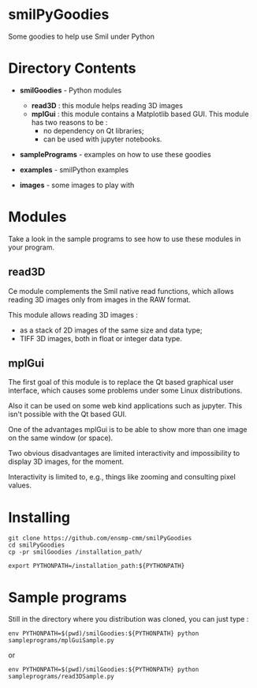
# smilPyGoodies

Some goodies to help use Smil under Python

# Directory Contents

* __smilGoodies__  - Python modules

  * __read3D__ : this module helps reading 3D images
  * __mplGui__ : this module contains a Matplotlib based GUI.
    This module has two reasons to be :
    * no dependency on Qt libraries;
    * can be used with jupyter notebooks.

* __samplePrograms__ - examples on how to use these goodies

* __examples__ - smilPython examples

* __images__ - some images to play with

# Modules

Take a look in the sample programs to see how to use these modules in your program.

##  read3D

  Ce module complements the Smil native read functions, which allows reading 3D images only from images in the RAW format.

  This module allows reading 3D images :
* as a stack of 2D images of the same size and data type;
* TIFF 3D images, both in float or integer data type.

## mplGui

  The first goal of this module is to replace the Qt based graphical user interface, which causes some problems under some Linux distributions.

  Also it can be used on some web kind applications such as jupyter. This isn't possible with the Qt based GUI.

  One of the advantages mplGui is to be able to show more than one image on the same window (or space).

  Two obvious disadvantages are limited interactivity and impossibility to display 3D images, for the moment. 

  Interactivity is limited to, e.g., things like zooming and consulting pixel values.



# Installing

    git clone https://github.com/ensmp-cmm/smilPyGoodies
    cd smilPyGoodies
    cp -pr smilGoodies /installation_path/
    
    export PYTHONPATH=/installation_path:${PYTHONPATH}

# Sample programs

Still in the directory where you distribution was cloned, you can just type :

    env PYTHONPATH=$(pwd)/smilGoodies:${PYTHONPATH} python sampleprograms/mplGuiSample.py
    
or

    env PYTHONPATH=$(pwd)/smilGoodies:${PYTHONPATH} python sampleprograms/read3DSample.py
